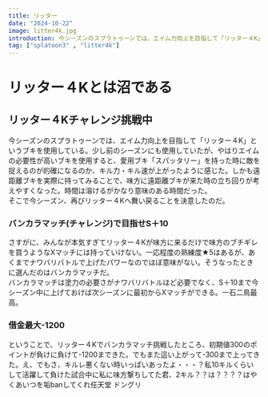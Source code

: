 ```yaml
---
title: リッター
date: "2024-10-22"
image: litter4k.jpg
introduction: 今シーズンのスプラトゥーンでは、エイム力向上を目指して「リッター４K」というブキを使用している。少し前のシーズンにも使用していたが、やはりエイムの必要性が高いブキを使用すると、キル力・キル速が上がったように感じた。
tag: ["splatoon3" , "litter4k"]
---
```


# リッター４Kとは沼である

## リッター４Kチャレンジ挑戦中

今シーズンのスプラトゥーンでは、エイム力向上を目指して「リッター４K」というブキを使用している。少し前のシーズンにも使用していたが、やはりエイムの必要性が高いブキを使用すると、愛用ブキ「スパッタリー」を持った時に敵を捉えるのが的確になるのか、キル力・キル速が上がったように感じた。しかも遠距離ブキを実際に持ってみることで、味方に遠距離ブキが来た時の立ち回りが考えやすくなった。時間は溶けるがかなり意味のある時間だった。  
そこで今シーズン、再びリッター４Kへ舞い戻ることを決意したのだ。

### バンカラマッチ(チャレンジ)で目指せS＋10

さすがに、みんなが本気すぎてリッター４Kが味方に来るだけで味方のブチギレを買うようなXマッチには持っていけない。一応程度の熟練度★5はあるが、あくまでナワバリバトルで上げたパワーなのでほぼ意味がない。そうなったときに選んだのはバンカラマッチだ。  
バンカラマッチは塗力の必要さがナワバリバトルほど必要でなく、S＋10まで今シーズン中に上げておけば次シーズンに最初からXマッチができる。一石二鳥最高。

### 借金最大-1200

ということで、リッター４Kでバンカラマッチ挑戦したところ、初期値300のポイントが負けに負けて-1200まできた。でもまた這い上がって-300まで上ってきた。え、でもさ、キルレ悪くない時いっぱいあったよ・・・？私10キルくらいして活躍して負けた試合中に私に味方撃ちしてた君、2キル？？は？？？？はやくあいつを垢banしてくれ任天堂
ドングリ
